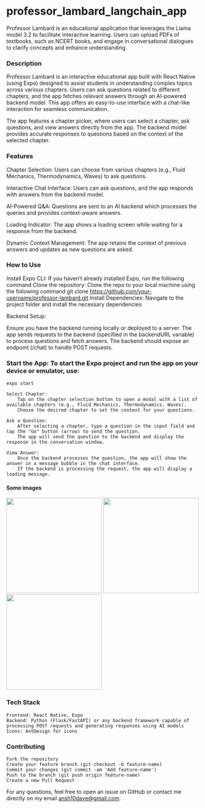 # professor_lambard_langchain_app
Professor Lambard is an educational application that leverages the Llama model 3.2 to facilitate interactive learning. Users can upload PDFs of textbooks, such as NCERT books, and engage in conversational dialogues to clarify concepts and enhance understanding.

### Description

Professor Lambard is an interactive educational app built with React Native (using Expo) designed to assist students in understanding complex topics across various chapters. Users can ask questions related to different chapters, and the app fetches relevant answers through an AI-powered backend model. This app offers an easy-to-use interface with a chat-like interaction for seamless communication.

The app features a chapter picker, where users can select a chapter, ask questions, and view answers directly from the app. The backend model provides accurate responses to questions based on the context of the selected chapter.

### Features

Chapter Selection: Users can choose from various chapters (e.g., Fluid Mechanics, Thermodynamics, Waves) to ask questions.

Interactive Chat Interface: Users can ask questions, and the app responds with answers from the backend model.

AI-Powered Q&A: Questions are sent to an AI backend which processes the queries and provides context-aware answers.

Loading Indicator: The app shows a loading screen while waiting for a response from the backend.

Dynamic Context Management: The app retains the context of previous answers and updates as new questions are asked.

### How to Use

Install Expo CLI: If you haven’t already installed Expo, run the following command
Clone the repository: Clone the repo to your local machine using the following command
git clone https://github.com/your-username/professor-lambard.git
Install Dependencies: Navigate to the project folder and install the necessary dependencies

Backend Setup:

Ensure you have the backend running locally or deployed to a server. The app sends requests to the backend (specified in the backendURL variable) to process questions and fetch answers.
The backend should expose an endpoint (/chat) to handle POST requests.

### Start the App: To start the Expo project and run the app on your device or emulator, use:

    expo start

    Select Chapter:
        Tap on the chapter selection button to open a modal with a list of available chapters (e.g., Fluid Mechanics, Thermodynamics, Waves).
        Choose the desired chapter to set the context for your questions.

    Ask a Question:
        After selecting a chapter, type a question in the input field and tap the "Go" button (arrow) to send the question.
        The app will send the question to the backend and display the response in the conversation window.

    View Answer:
        Once the backend processes the question, the app will show the answer in a message bubble in the chat interface.
        If the backend is processing the request, the app will display a loading message.

#### Some images 
<img src="https://github.com/user-attachments/assets/a7f80f2b-91f8-4aa5-a534-afa8070d31f5" width="250">
<img src="https://github.com/user-attachments/assets/39fdbb41-c49c-4bc7-8ec9-2843eab7667f" width="250">
<img src="https://github.com/user-attachments/assets/0725f049-c175-4860-a0a1-6abfaf521d50" width="250">






### Tech Stack

    Frontend: React Native, Expo
    Backend: Python (Flask/FastAPI) or any backend framework capable of processing POST requests and generating responses using AI models
    Icons: AntDesign for icons

### Contributing

    Fork the repository
    Create your feature branch (git checkout -b feature-name)
    Commit your changes (git commit -am 'Add feature-name')
    Push to the branch (git push origin feature-name)
    Create a new Pull Request

For any questions, feel free to open an issue on GitHub or contact me directly on my email ansh10dave@gmail.com. 



